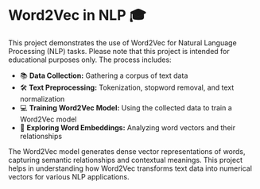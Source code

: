 <!DOCTYPE html>
<html lang="en">
<head>
    <meta charset="UTF-8">
    <meta name="viewport" content="width=device-width, initial-scale=1.0">

</head>
<body>
    <h1>Word2Vec in NLP 🎓</h1>
    <p>This project demonstrates the use of Word2Vec for Natural Language Processing (NLP) tasks. Please note that this project is intended for educational purposes only. The process includes:</p>
    <ul>
        <li>📚 <strong>Data Collection:</strong> Gathering a corpus of text data</li>
        <li>🛠️ <strong>Text Preprocessing:</strong> Tokenization, stopword removal, and text normalization</li>
        <li>💻 <strong>Training Word2Vec Model:</strong> Using the collected data to train a Word2Vec model</li>
        <li>🔎 <strong>Exploring Word Embeddings:</strong> Analyzing word vectors and their relationships</li>
    </ul>
    <p>The Word2Vec model generates dense vector representations of words, capturing semantic relationships and contextual meanings. This project helps in understanding how Word2Vec transforms text data into numerical vectors for various NLP applications.</p>
</body>
</html>
